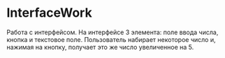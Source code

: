 # InterfaceWork
Работа с интерфейсом. На интерфейсе 3 элемента: поле ввода числа, кнопка и текстовое поле. Пользователь набирает некоторое число и, нажимая на кнопку, получает это же число увеличенное на 5.
